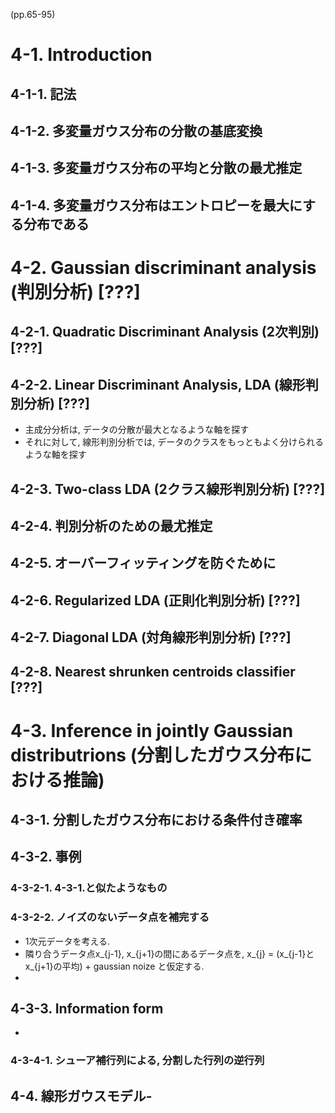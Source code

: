 (pp.65-95)

# 4-1. Introduction
## 4-1-1. 記法
## 4-1-2. 多変量ガウス分布の分散の基底変換
## 4-1-3. 多変量ガウス分布の平均と分散の最尤推定
## 4-1-4. 多変量ガウス分布はエントロピーを最大にする分布である

# 4-2. Gaussian discriminant analysis (判別分析) [???]
## 4-2-1. Quadratic Discriminant Analysis (2次判別) [???]
## 4-2-2. Linear Discriminant Analysis, LDA (線形判別分析) [???]
- 主成分分析は, データの分散が最大となるような軸を探す
- それに対して, 線形判別分析では, データのクラスをもっともよく分けられるような軸を探す
## 4-2-3. Two-class LDA (2クラス線形判別分析) [???]
## 4-2-4. 判別分析のための最尤推定
## 4-2-5. オーバーフィッティングを防ぐために
## 4-2-6. Regularized LDA (正則化判別分析) [???]
## 4-2-7. Diagonal LDA (対角線形判別分析) [???]
## 4-2-8. Nearest shrunken centroids classifier [???]

# 4-3. Inference in jointly Gaussian distributrions (分割したガウス分布における推論)
## 4-3-1. 分割したガウス分布における条件付き確率
## 4-3-2. 事例
### 4-3-2-1. 4-3-1.と似たようなもの
### 4-3-2-2. ノイズのないデータ点を補完する
- 1次元データを考える.
- 隣り合うデータ点x_{j-1}, x_{j+1}の間にあるデータ点を, x_{j} = (x_{j-1}とx_{j+1}の平均) + gaussian noize と仮定する.
- 

## 4-3-3. Information form
- 
### 4-3-4-1. シューア補行列による, 分割した行列の逆行列


## 4-4. 線形ガウスモデル-
